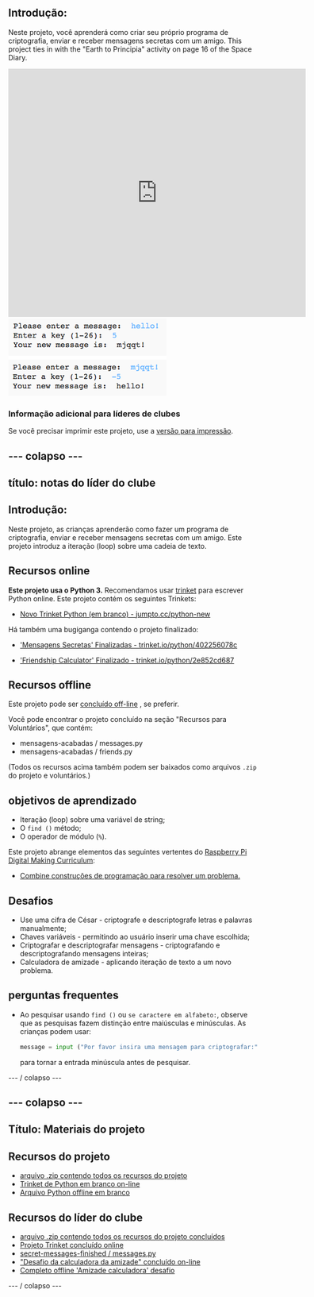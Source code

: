 ## Introdução:

Neste projeto, você aprenderá como criar seu próprio programa de criptografia, enviar e receber mensagens secretas com um amigo. This project ties in with the "Earth to Principia" activity on page 16 of the Space Diary.

<div class="trinket">
  <iframe src="https://trinket.io/embed/python/402256078c?outputOnly=true&start=result" width="600" height="500" frameborder="0" marginwidth="0" marginheight="0" allowfullscreen>
  </iframe>
  <img src="images/messages-finished.png">
</div>

### Informação adicional para líderes de clubes

Se você precisar imprimir este projeto, use a [versão para impressão](https://projects.raspberrypi.org/en/projects/secret-messages/print).

## \--- colapso \---

## título: notas do líder do clube

## Introdução:

Neste projeto, as crianças aprenderão como fazer um programa de criptografia, enviar e receber mensagens secretas com um amigo. Este projeto introduz a iteração (loop) sobre uma cadeia de texto.

## Recursos online

**Este projeto usa o Python 3.** Recomendamos usar [trinket](https://trinket.io/) para escrever Python online. Este projeto contém os seguintes Trinkets:

* [Novo Trinket Python (em branco) - jumpto.cc/python-new](http://jumpto.cc/python-new)

Há também uma bugiganga contendo o projeto finalizado:

* ['Mensagens Secretas' Finalizadas - trinket.io/python/402256078c](https://trinket.io/python/402256078c)

* ['Friendship Calculator' Finalizado - trinket.io/python/2e852cd687](https://trinket.io/python/2e852cd687)

## Recursos offline

Este projeto pode ser [concluído off-line](https://www.codeclubprojects.org/en-GB/resources/python-working-offline/) , se preferir.

Você pode encontrar o projeto concluído na seção "Recursos para Voluntários", que contém:

* mensagens-acabadas / messages.py
* mensagens-acabadas / friends.py

(Todos os recursos acima também podem ser baixados como arquivos `.zip` do projeto e voluntários.)

## objetivos de aprendizado

* Iteração (loop) sobre uma variável de string;
* O `find ()` método;
* O operador de módulo (`%`).

Este projeto abrange elementos das seguintes vertentes do [Raspberry Pi Digital Making Curriculum](http://rpf.io/curriculum):

* [Combine construções de programação para resolver um problema.](https://www.raspberrypi.org/curriculum/programming/builder)

## Desafios

* Use uma cifra de César - criptografe e descriptografe letras e palavras manualmente;
* Chaves variáveis ​​- permitindo ao usuário inserir uma chave escolhida;
* Criptografar e descriptografar mensagens - criptografando e descriptografando mensagens inteiras;
* Calculadora de amizade - aplicando iteração de texto a um novo problema.

## perguntas frequentes

* Ao pesquisar usando `find ()` ou `se caractere em alfabeto:`, observe que as pesquisas fazem distinção entre maiúsculas e minúsculas. As crianças podem usar:
    
    ```python
    message = input ("Por favor insira uma mensagem para criptografar:") .lower ()
    ```
    
    para tornar a entrada minúscula antes de pesquisar.

\--- / colapso \---

## \--- colapso \---

## Título: Materiais do projeto

## Recursos do projeto

* [arquivo .zip contendo todos os recursos do projeto](resources/secret-messages-project-resources.zip)
* [Trinket de Python em branco on-line](http://jumpto.cc/python-new)
* [Arquivo Python offline em branco](resources/new-new.py)

## Recursos do líder do clube

* [arquivo .zip contendo todos os recursos do projeto concluídos](resources/secret-messages-volunteer-resources.zip)
* [Projeto Trinket concluído online](https://trinket.io/python/402256078c)
* [secret-messages-finished / messages.py](resources/secret-messages-finished-messages.py)
* ["Desafio da calculadora da amizade" concluído on-line](https://trinket.io/python/2e852cd687)
* [Completo offline 'Amizade calculadora' desafio](resources/friendship-calculator-finished-friends.py)

\--- / colapso \---